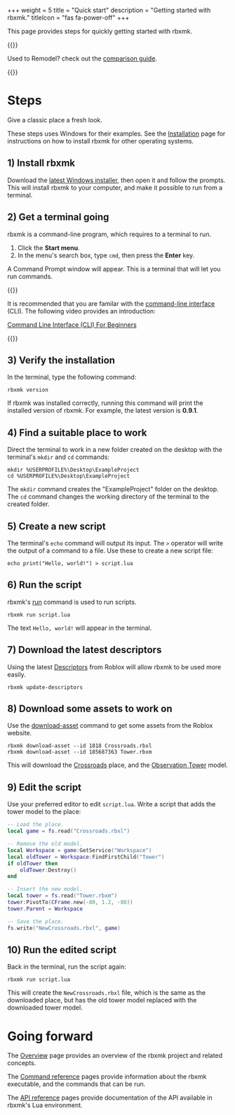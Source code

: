 +++
weight = 5
title = "Quick start"
description = "Getting started with rbxmk."
titleIcon = "fas fa-power-off"
+++


This page provides steps for quickly getting started with rbxmk.

{{<alert type="info">}}

Used to Remodel? check out the [comparison guide](overview/remodel).

{{</alert>}}

# Steps
<p class="is-size-4 is-italic">Give a classic place a fresh look.</p>

These steps uses Windows for their examples. See the
[Installation](installation) page for instructions on how to install rbxmk for
other operating systems.

## 1) Install rbxmk
Download the [latest Windows installer][installer], then open it and follow the
prompts. This will install rbxmk to your computer, and make it possible to run
from a terminal.

[installer]: https://github.com/Anaminus/rbxmk/releases/download/v0.9.1/rbxmk-v0.9.1-windows-setup.zip

## 2) Get a terminal going
rbxmk is a command-line program, which requires to a terminal to run.

1. Click the **Start menu**.
2. In the menu's search box, type `cmd`, then press the **Enter** key.

A Command Prompt window will appear. This is a terminal that will let you run
commands.

{{<alert type="info">}}

It is recommended that you are familar with the [command-line interface][cli]
(CLI). The following video provides an introduction:

[Command Line Interface (CLI) For Beginners][cli-video]

[cli]: https://en.wikipedia.org/wiki/Command-line_interface
[cli-video]: https://www.youtube.com/watch?v=mUXVBMhr7Xg

{{</alert>}}

## 3) Verify the installation
In the terminal, type the following command:

```batch
rbxmk version
```

If rbxmk was installed correctly, running this command will print the installed
version of rbxmk. For example, the latest version is **0.9.1**.

## 4) Find a suitable place to work
Direct the terminal to work in a new folder created on the desktop with the
terminal's `mkdir` and `cd` commands:

```batch
mkdir %USERPROFILE%\Desktop\ExampleProject
cd %USERPROFILE%\Desktop\ExampleProject
```

The `mkdir` command creates the "ExampleProject" folder on the desktop. The `cd`
command changes the working directory of the terminal to the created folder.

## 5) Create a new script
The terminal's `echo` command will output its input. The `>` operator will write
the output of a command to a file. Use these to create a new script file:

```batch
echo print("Hello, world!") > script.lua
```

## 6) Run the script
rbxmk's [run][run] command is used to run scripts.

```batch
rbxmk run script.lua
```

The text `Hello, world!` will appear in the terminal.

[run]: command/run

## 7) Download the latest descriptors
Using the latest [Descriptors][descriptors] from Roblox will allow rbxmk to be
used more easily.

```batch
rbxmk update-descriptors
```

[descriptors]: overview/descriptors

## 8) Download some assets to work on
Use the [download-asset][download-asset] command to get some assets from the
Roblox website.

```batch
rbxmk download-asset --id 1818 Crossroads.rbxl
rbxmk download-asset --id 185687363 Tower.rbxm
```

This will download the [Crossroads][crossroads] place, and the [Observation
Tower][tower] model.

[download-asset]: command/download-asset
[crossroads]: https://www.roblox.com/games/1818/Classic-Crossroads
[tower]: https://www.roblox.com/library/185687363/Observation-Tower

## 9) Edit the script
Use your preferred editor to edit `script.lua`. Write a script that adds the
tower model to the place:

```lua
-- Load the place.
local game = fs.read("Crossroads.rbxl")

-- Remove the old model.
local Workspace = game:GetService("Workspace")
local oldTower = Workspace:FindFirstChild("Tower")
if oldTower then
	oldTower:Destroy()
end

-- Insert the new model.
local tower = fs.read("Tower.rbxm")
tower:PivotTo(CFrame.new(-80, 1.2, -80))
tower.Parent = Workspace

-- Save the place.
fs.write("NewCrossroads.rbxl", game)
```

## 10) Run the edited script
Back in the terminal, run the script again:

```batch
rbxmk run script.lua
```

This will create the `NewCrossroads.rbxl` file, which is the same as the
downloaded place, but has the old tower model replaced with the downloaded tower
model.

# Going forward
The [Overview](overview) page provides an overview of the rbxmk project and
related concepts.

The [Command reference](command) pages provide information about the rbxmk
executable, and the commands that can be run.

The [API reference](api) pages provide documentation of the API available in
rbxmk's Lua environment.